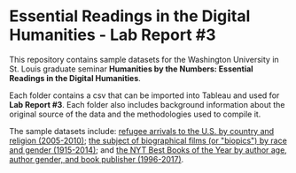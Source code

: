 # Essential Readings in the Digital Humanities - Lab Report #3

This repository contains sample datasets for the Washington University in St. Louis graduate seminar **Humanities by the Numbers: Essential Readings in the Digital Humanities**.

Each folder contains a csv that can be imported into Tableau and used for **Lab Report #3**. Each folder also includes background information about the original source of the data and the methodologies used to compile it.

The sample datasets include: [refugee arrivals to the U.S. by country and religion (2005-2010)](/sample-datasets/us/refugee/arrivals/); [the subject of biographical films (or "biopics") by race and gender (1915-2014)](/sample-datasets/biopics/); and [the NYT Best Books of the Year by author age, author gender, and book publisher (1996-2017)](/sample-datasets/nyt-best-books/). 
